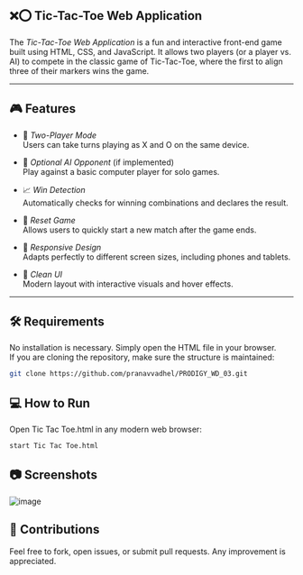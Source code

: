 ## ❌⭕ Tic-Tac-Toe Web Application


The *Tic-Tac-Toe Web Application* is a fun and interactive front-end game built using HTML, CSS, and JavaScript. It allows two players (or a player vs. AI) to compete in the classic game of Tic-Tac-Toe, where the first to align three of their markers wins the game.

---

## 🎮 Features

- 🎯 *Two-Player Mode*  
  Users can take turns playing as X and O on the same device.

- 🤖 *Optional AI Opponent* (if implemented)  
  Play against a basic computer player for solo games.

- 📈 *Win Detection*  
  Automatically checks for winning combinations and declares the result.

- 🔁 *Reset Game*  
  Allows users to quickly start a new match after the game ends.

- 📱 *Responsive Design*  
  Adapts perfectly to different screen sizes, including phones and tablets.

- 🧩 *Clean UI*  
  Modern layout with interactive visuals and hover effects.

---

## 🛠️ Requirements

No installation is necessary. Simply open the HTML file in your browser.  
If you are cloning the repository, make sure the structure is maintained:

```bash
git clone https://github.com/pranavvadhel/PRODIGY_WD_03.git
```

## 💻 How to Run


Open Tic Tac Toe.html in any modern web browser:
```bash
start Tic Tac Toe.html
```

## 📷 Screenshots

![image](https://github.com/user-attachments/assets/791db9f8-f1eb-42c1-8be7-7ba1bdf6f769)


## 🤝 Contributions

Feel free to fork, open issues, or submit pull requests. Any improvement is appreciated.
